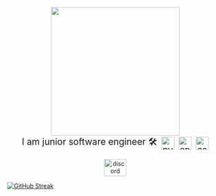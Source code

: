 <div align="center">
  <img height="300" src="https://i.gifer.com/1abF.gif" />
</div>

<div align="center" style="display: flex; align-items: center; justify-content: center; gap: 10px; font-size: 1.5em;">
  <p style="margin: 0;">I am junior software engineer 🛠</p>
  <img src="https://cdn.jsdelivr.net/gh/devicons/devicon/icons/python/python-original.svg" height="30" alt="python logo" />
  <img src="https://cdn.jsdelivr.net/gh/devicons/devicon/icons/cplusplus/cplusplus-original.svg" height="30" alt="cplusplus logo" />
  <img src="https://cdn.jsdelivr.net/gh/devicons/devicon/icons/csharp/csharp-original.svg" height="30" alt="csharp logo" />
</div>


<div align="center" style="margin-top: 20px;">
  <a href="https://discord.com/users/511207898807009295/" target="_blank">
    <img src="https://raw.githubusercontent.com/maurodesouza/profile-readme-generator/master/src/assets/icons/social/discord/default.svg" width="52" height="40" alt="discord logo" />
  </a>
</div>


[![GitHub Streak](https://streak-stats.demolab.com/?user=qqdelet&theme=dark)](https://git.io/streak-stats)
